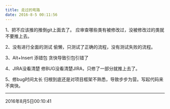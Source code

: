 ```yaml
---
title: 走过的弯路
date: 2016-8-5 00:11:56
---
```


1、把不应该推的推倒git上面去了。
应审查哪些类有被修改过，没被修改过的类就不要推上去。

2、没有进行全面的测试
偷懒，只测试了正确的流程，没有测试失败的流程。

3、Alt+Insert 添错包
贪快导致引包引错了

4、JIRA没看清楚
修BUG没看清楚JIRA，只修了一部分就推上去了。

5、修bug时间太长
归根到底还是对项目框架不熟悉，导致步步为营。写起代码来不爽快。

- - - - -
2016年8月5日00:10:41